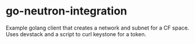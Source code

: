 # go-neutron-integration
Example golang client that creates a network and subnet for a CF space.
Uses devstack and a script to curl keystone for a token.
